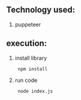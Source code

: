 ## Technology used:
1. puppeteer

## execution:
1. install library
    
        npm install
2. run code
    
        node index.js